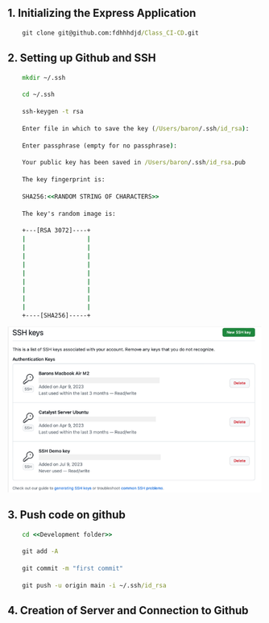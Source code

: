 ## 1. Initializing the Express Application
```cmd
    git clone git@github.com:fdhhhdjd/Class_CI-CD.git
```

## 2. Setting up Github and SSH
```cmd
    mkdir ~/.ssh

    cd ~/.ssh

    ssh-keygen -t rsa

    Enter file in which to save the key (/Users/baron/.ssh/id_rsa):

    Enter passphrase (empty for no passphrase):

    Your public key has been saved in /Users/baron/.ssh/id_rsa.pub

    The key fingerprint is:

    SHA256:<<RANDOM STRING OF CHARACTERS>>

    The key's random image is:

    +---[RSA 3072]----+
    |                 |
    |                 |
    |                 |
    |                 |
    |                 |
    |                 |
    |                 |
    |                 |
    |                 |
    +----[SHA256]-----+
```

![alt text](assets/ssh-keys.png)

## 3. Push code on github

```cmd
    cd <<Development folder>>

    git add -A

    git commit -m "first commit"

    git push -u origin main -i ~/.ssh/id_rsa
```

## 4. Creation of Server and Connection to Github
